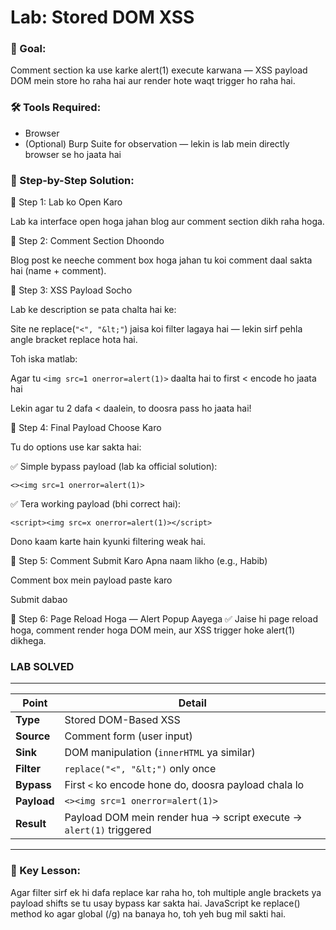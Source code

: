 # Lab: Stored DOM XSS

### 🎯 Goal:
Comment section ka use karke alert(1) execute karwana — XSS payload DOM mein store ho raha hai aur render hote waqt trigger ho raha hai.

### 🛠️ Tools Required:
- Browser
- (Optional) Burp Suite for observation — lekin is lab mein directly browser se ho jaata hai

### 🚶 Step-by-Step Solution:
🔹 Step 1: Lab ko Open Karo

Lab ka interface open hoga jahan blog aur comment section dikh raha hoga.

🔹 Step 2: Comment Section Dhoondo

Blog post ke neeche comment box hoga jahan tu koi comment daal sakta hai (name + comment).

🔹 Step 3: XSS Payload Socho

Lab ke description se pata chalta hai ke:

Site ne replace(```"<", "&lt;"```) jaisa koi filter lagaya hai — lekin sirf pehla angle bracket replace hota hai.

Toh iska matlab:

Agar tu ```<img src=1 onerror=alert(1)>``` daalta hai to first < encode ho jaata hai

Lekin agar tu 2 dafa < daalein, to doosra pass ho jaata hai!

🔹 Step 4: Final Payload Choose Karo

Tu do options use kar sakta hai:

✅ Simple bypass payload (lab ka official solution):

```<><img src=1 onerror=alert(1)>```

✅ Tera working payload (bhi correct hai):

```<script><img src=x onerror=alert(1)></script>```

Dono kaam karte hain kyunki filtering weak hai.

🔹 Step 5: Comment Submit Karo
Apna naam likho (e.g., Habib)

Comment box mein payload paste karo

Submit dabao

🔹 Step 6: Page Reload Hoga — Alert Popup Aayega ✅
Jaise hi page reload hoga, comment render hoga DOM mein, aur XSS trigger hoke alert(1) dikhega.

### LAB SOLVED

---

| Point       | Detail                                                              |
| ----------- | ------------------------------------------------------------------- |
| **Type**    | Stored DOM-Based XSS                                                |
| **Source**  | Comment form (user input)                                           |
| **Sink**    | DOM manipulation (`innerHTML` ya similar)                           |
| **Filter**  | `replace("<", "&lt;")` only once                                    |
| **Bypass**  | First `<` ko encode hone do, doosra payload chala lo                |
| **Payload** | `<><img src=1 onerror=alert(1)>`                                    |
| **Result**  | Payload DOM mein render hua → script execute → `alert(1)` triggered |

---

### 🧠 Key Lesson:
Agar filter sirf ek hi dafa replace kar raha ho, toh multiple angle brackets ya payload shifts se tu usay bypass kar sakta hai.
JavaScript ke replace() method ko agar global (/g) na banaya ho, toh yeh bug mil sakti hai.

